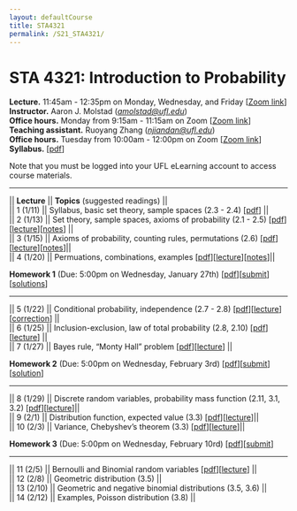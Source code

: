 ```yaml
---
layout: defaultCourse
title: STA4321
permalink: /S21_STA4321/
---
```

# STA 4321: Introduction to Probability  
**Lecture.** 11:45am - 12:35pm on Monday, Wednesday, and Friday [[Zoom link]( https://ufl.zoom.us/j/92022249226?pwd=RTF3ZnlkOCtvQURYTTlITXJGdW8ydz09)]  
**Instructor.** Aaron J. Molstad (*amolstad@ufl.edu*)  
**Office hours.** Monday from 9:15am - 11:15am on Zoom [[Zoom link]( https://ufl.zoom.us/j/97610557849)]  
**Teaching assistant.** Ruoyang Zhang (*njiandan@ufl.edu*)  
**Office hours.** Tuesday from 10:00am - 12:00pm on Zoom [[Zoom link](https://ufl.zoom.us/j/99549183159)]  
**Syllabus.** [[pdf](https://ufl.instructure.com/files/56194597/download?download_frd=1)]  

Note that you must be logged into your UFL eLearning account to access course materials.   

---------------  

||  **Lecture** ||  **Topics** (suggested readings) ||  
|| 1 (1/11)  || Syllabus, basic set theory, sample spaces (2.3 - 2.4) [[pdf](https://ufl.instructure.com/files/56130636/download?download_frd=1)] ||  
|| 2 (1/13)  || Set theory, sample spaces, axioms of probability (2.1 - 2.5) [[pdf](https://ufl.instructure.com/files/56240531/download?download_frd=1)][[lecture](https://ufl.instructure.com/courses/426946/files?preview=56199388)][[notes](https://ufl.instructure.com/files/56199414/download?download_frd=1)] ||  
|| 3 (1/15)  || Axioms of probability, counting rules, permutations (2.6) [[pdf](https://ufl.instructure.com/files/56240500/download?download_frd=1)][[lecture](https://ufl.instructure.com/courses/426946/files?preview=56249402)][[notes](https://ufl.instructure.com/files/56332832/download?download_frd=1)]||  
|| 4 (1/20) || Permuations, combinations, examples [[pdf](https://ufl.instructure.com/files/56332853/download?download_frd=1)][[lecture](https://ufl.instructure.com/courses/426946/files?preview=56332551)][[notes](https://ufl.instructure.com/files/56332852/download?download_frd=1)]||  

**Homework 1** (Due: 5:00pm on Wednesday, January 27th) [[pdf](https://ufl.instructure.com/files/56435787/download?download_frd=1)][[submit](https://ufl.instructure.com/courses/426946/assignments/4607997)][[solutions](https://ufl.instructure.com/files/56597210/download?download_frd=1)]

---------------  

|| 5 (1/22) || Conditional probability, independence (2.7 - 2.8) [[pdf](https://ufl.instructure.com/files/56381080/download?download_frd=1)][[lecture](https://ufl.instructure.com/courses/426946/files?preview=56393674)][[correction](https://ufl.instructure.com/files/56475731/download?download_frd=1)] ||  
|| 6 (1/25) || Inclusion-exclusion, law of total probability (2.8, 2.10) [[pdf](https://ufl.instructure.com/files/56469900/download?download_frd=1)][[lecture](https://ufl.instructure.com/courses/426946/files?preview=56466987)] ||  
|| 7 (1/27) || Bayes rule, “Monty Hall” problem [[pdf](https://ufl.instructure.com/files/56529636/download?download_frd=1)][[lecture](https://ufl.instructure.com/files/56534264/download?download_frd=1)] ||
 
 **Homework 2** (Due: 5:00pm on Wednesday, February 3rd) [[pdf](https://ufl.instructure.com/files/56529662/download?download_frd=1)][[submit](https://ufl.instructure.com/courses/426946/assignments/4612708)][[solution](https://ufl.instructure.com/files/56776906/download?download_frd=1)] 

 ----------------

|| 8 (1/29) || Discrete random variables, probability mass function (2.11, 3.1, 3.2) [[pdf](https://ufl.instructure.com/files/56593864/download?download_frd=1)][[lecture](https://ufl.instructure.com/files/56637664/download?download_frd=1)]||  
|| 9 (2/1) || Distribution function, expected value (3.3) [[pdf](https://ufl.instructure.com/files/56671681/download?download_frd=1)][[lecture](https://ufl.instructure.com/courses/426946/files?preview=56703806)]||  
|| 10 (2/3) || Variance,  Chebyshev’s theorem (3.3) [[pdf](https://ufl.instructure.com/files/56741896/download?download_frd=1)][[lecture](https://ufl.instructure.com/files/56746420/download?download_frd=1)]||  

**Homework 3** (Due: 5:00pm on Wednesday, February 10rd) [[pdf](https://ufl.instructure.com/files/56776900/download?download_frd=1)][[submit](https://ufl.instructure.com/courses/426946/assignments/4617554)]

----------------

|| 11 (2/5) || Bernoulli and Binomial random variables [[pdf](https://ufl.instructure.com/files/56812650/download?download_frd=1)][[lecture](https://ufl.instructure.com/files/56857508/download?download_frd=1)] ||  
|| 12 (2/8)  || Geometric distribution (3.5) ||  
|| 13 (2/10)  || Geometric and negative binomial distributions (3.5, 3.6) ||  
|| 14 (2/12)  || Examples, Poisson distribution (3.8) ||  

